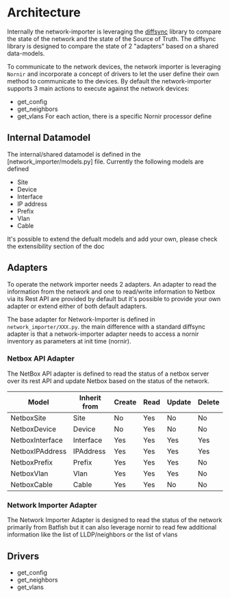 
# Architecture

Internally the network-importer is leveraging the [diffsync](https://github.com/networktocode/diffsync) library to compare the state of the network and the state of the Source of Truth. The diffsync library is designed to compare the state of 2 "adapters" based on a shared data-models.

To communicate to the network devices, the network importer is leveraging `Nornir` and incorporate a concept of drivers to let the user define their own method to communicate to the devices.
By default the network-importer supports 3 main actions to execute against the network devices:
- get_config
- get_neighbors
- get_vlans
For each action, there is a specific Nornir processor define

## Internal Datamodel

The internal/shared datamodel is defined in the [network_importer/models.py] file. Currently the following models are defined
- Site
- Device 
- Interface 
- IP address
- Prefix
- Vlan
- Cable

It's possible to extend the defualt models and add your own, please check the extensibility section of the doc

## Adapters

To operate the network importer needs 2 adapters. An adapter to read the information from the network and one to read/write information to Netbox via its Rest API are provided by default but it's possible to provide your own adapter or extend either of both default adapters.

The base adapter for Network-Importer is defined in `network_importer/XXX.py`. the main difference with a standard diffsync adapter is that a network-importer adapter needs to access a nornir inventory as parameters at init time (nornir).

### Netbox API Adapter

The NetBox API adapter is defined to read the status of a netbox server over its rest API and update Netbox based on the status of the network.

| Model            | Inherit from | Create | Read   | Update | Delete |
|------------------|--------------|--------|--------|--------|--------|
| NetboxSite       | Site         | No     | Yes    | No     | No     | 
| NetboxDevice     | Device       | No     | Yes    | No     | No     | 
| NetboxInterface  | Interface    | Yes    | Yes    | Yes    | Yes    | 
| NetboxIPAddress  | IPAddress    | Yes    | Yes    | Yes    | Yes    | 
| NetboxPrefix     | Prefix       | Yes    | Yes    | Yes    | No     | 
| NetboxVlan       | Vlan         | Yes    | Yes    | Yes    | No     | 
| NetboxCable      | Cable        | Yes    | Yes    | No     | No     | 


### Network Importer Adapter

The Network Importer Adapter is designed to read the status of the network primarily from Batfish but it can also leverage nornir to read few additional information like the list of LLDP/neighbors or the list of vlans

## Drivers


- get_config
- get_neighbors
- get_vlans